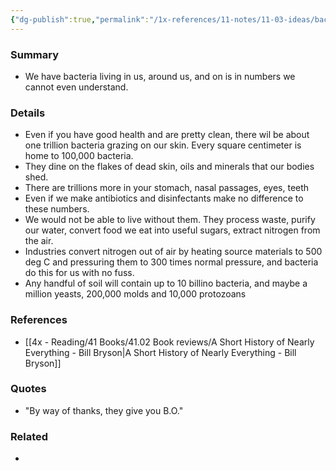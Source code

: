 ```yaml
---
{"dg-publish":true,"permalink":"/1x-references/11-notes/11-03-ideas/bacteria-are-on-us-in-us-and-around-us-in-number-we-cannot-imagine/","title":"Bacteria are on us, in us and around us in number we cannot imagine","dgShowBacklinks":false}
---
```



### Summary
- We have bacteria living in us, around us, and on is in numbers we cannot even understand.

### Details
- Even if you have good health and are pretty clean, there wil be about one trillion bacteria grazing on our skin. Every square centimeter is home to 100,000 bacteria.
- They dine on the flakes of dead skin, oils and minerals that our bodies shed.
- There are trillions more in your stomach, nasal passages, eyes, teeth
- Even if we make antibiotics and disinfectants make no difference to these numbers.
- We would not be able to live without them. They process waste, purify our water, convert food we eat into useful sugars, extract nitrogen from the air.
- Industries convert nitrogen out of air by heating source materials to 500 deg C and pressuring them to 300 times normal pressure, and bacteria do this for us with no fuss.
- Any handful of soil will contain up to 10 billino bacteria, and maybe a million yeasts, 200,000 molds and 10,000 protozoans

### References
- [[4x - Reading/41 Books/41.02 Book reviews/A Short History of Nearly Everything - Bill Bryson\|A Short History of Nearly Everything - Bill Bryson]]

### Quotes
- "By way of thanks, they give you B.O."

### Related
- 